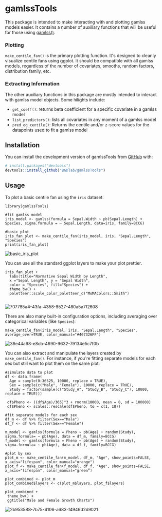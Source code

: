 # gamlssTools
This package is intended to make interacting with and plotting gamlss models easier. It contains a number of auxiliary functions 
that will be useful for those using [gamlss()](https://cran.r-project.org/web/packages/gamlss/index.html). 

### Plotting

`make_centile_fan()` is the primary plotting function. It's designed to cleanly visualize centile fans using ggplot. It should be compatible
with all gamlss models, regardless of the number of covariates, smooths, random factors, distribution family, etc.

### Extracting Information

The other auxiliary functions in this package are mostly intended to interact with gamlss model objects. Some hilights include:

- `get_coeff()`: returns beta coefficient for a specific covariate in a gamlss model
- `list_predictors()`: lists all covariates in any moment of a gamlss model
- `pred_og_centile()`: Returns the centile and/or z-score values for the datapoints used to fit a gamlss model

## Installation
You can install the development version of gamlssTools from [GitHub](https://github.com/) with:

``` r
# install.packages("devtools")
devtools::install_github("BGDlab/gamlssTools")
```

## Usage

To plot a basic centile fan using the `iris` dataset:
```
library(gamlssTools)

#fit gamlss model
iris_model <- gamlss(formula = Sepal.Width ~ pb(Sepal.Length) + Species, sigma.formula = ~ Sepal.Length, data=iris, family=BCCG)

#basic plot
iris_fan_plot <- make_centile_fan(iris_model, iris, "Sepal.Length", "Species")
print(iris_fan_plot)
```
![basic_iris_plot](https://github.com/user-attachments/assets/9ae4e535-94b9-4c7d-a0d5-c13331808d81)

You can use all the standard ggplot layers to make your plot prettier.
```
iris_fan_plot +
  labs(title="Normative Sepal Width by Length",
  x ="Sepal Length", y = "Sepal Width",
  color = "Species", fill="Species") +
  theme_bw() +
  paletteer::scale_color_paletteer_d("MoMAColors::Smith")
  
```
![707785a4-43fa-4358-8527-480a5a7f2608](https://github.com/user-attachments/assets/704806df-bd43-4fb5-963b-e9338a94c855)

There are also many built-in configuration options,  including averaging over categorical variables (like `Species`): 
```
make_centile_fan(iris_model, iris, "Sepal.Length", "Species", average_over=TRUE, color_manual="#467326FF")
```
![39e44a98-e8cb-4990-9632-79134e5c7f0b](https://github.com/user-attachments/assets/6f048350-c750-49f7-b062-002b34578779)

You can also extract and manipulate the layers created by `make_centile_fan()`. For instance, if you're fitting separate models for each sex but still want to plot them on the same plot:

```
#simulate data to plot
df <- data.frame(
  Age = sample(0:36525, 10000, replace = TRUE),
  Sex = sample(c("Male", "Female"), 10000, replace = TRUE),
  Study = factor(sample(c("Study_A", "Study_B", "Study_C"), 10000, replace = TRUE)))

 df$Pheno <- ((df$Age)/365)^3 + rnorm(10000, mean = 0, sd = 100000)
 df$Pheno <- scales::rescale(df$Pheno, to = c(1, 10))

#fit separate models for each sex
df_m <- df %>% filter(Sex=="Male")
df_f <- df %>% filter(Sex=="Female")

m_model <- gamlss(formula = Pheno ~ pb(Age) + random(Study), sigma.formula= ~ pb(Age), data = df_m, family=BCCG)
f_model <- gamlss(formula = Pheno ~ pb(Age) + random(Study), sigma.formula= ~ pb(Age), data = df_f, family=BCCG)

#plot by sex
plot_m <- make_centile_fan(m_model, df_m, "Age", show_points=FALSE, x_axis="lifespan", color_manual="orange")
plot_f <- make_centile_fan(f_model, df_f, "Age", show_points=FALSE, x_axis="lifespan", color_manual="green")

plot_combined <- plot_m
plot_combined$layers <- c(plot_m$layers, plot_f$layers)

plot_combined +
 theme_bw() +
 ggtitle("Male and Female Growth Charts")
```
![2b953588-7b75-4106-a683-f4946d2d9021](https://github.com/user-attachments/assets/cd38b611-e15f-4b23-b49e-4fa0c85f0abd)

